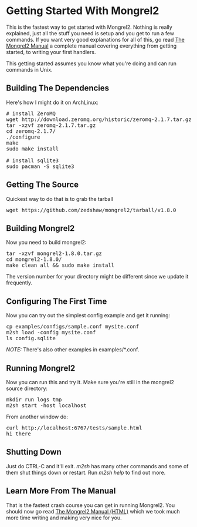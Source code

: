 Getting Started With Mongrel2
=============================

This is the fastest way to get started with Mongrel2.  Nothing is really
explained, just all the stuff you need is setup and you get to run a few
commands.  If you want very good explanations for all of this, go read [The
Mongrel2 Manual](http://mongrel2.org/manual/book-final.html) a complete
manual covering everything from getting started, to writing your first
handlers.

This getting started assumes you know what you're doing and can run commands in Unix.

Building The Dependencies
----------

Here's how I might do it on ArchLinux:

<pre>
# install ZeroMQ 
wget http://download.zeromq.org/historic/zeromq-2.1.7.tar.gz 
tar -xzvf zeromq-2.1.7.tar.gz 
cd zeromq-2.1.7/ 
./configure 
make 
sudo make install 
 
# install sqlite3 
sudo pacman -S sqlite3 
</pre>


Getting The Source
------------------

Quickest way to do that is to grab the tarball

<pre>
wget https://github.com/zedshaw/mongrel2/tarball/v1.8.0
</pre>


Building Mongrel2
-----------------

Now you need to build mongrel2:

<pre>
tar -xzvf mongrel2-1.8.0.tar.gz
cd mongrel2-1.8.0/
make clean all && sudo make install
</pre>

The version number for your directory might be different since we 
update it frequently.


Configuring The First Time
------------------------------

Now you can try out the simplest config example and get it running:

<pre>
cp examples/configs/sample.conf mysite.conf
m2sh load -config mysite.conf
ls config.sqlite
</pre>

*NOTE:* There's also other examples in examples/*.conf.

Running Mongrel2
----------------

Now you can run this and try it.  Make sure you're still in the mongrel2 source directory:

<pre>
mkdir run logs tmp
m2sh start -host localhost
</pre>

From another window do:

<pre>
curl http://localhost:6767/tests/sample.html
hi there
</pre>


Shutting Down
-------------

Just do CTRL-C and it'll exit.  *m2sh* has many other commands and some of them
shut things down or restart.  Run *m2sh help* to find out more.



Learn More From The Manual
-------------------------

That is the fastest crash course you can get in running Mongrel2.  You
should now go read <a href="http://mongrel2.org/manual/book-final.html">The Mongrel2 Manual
 (HTML)</a> which we took much more time writing and making very nice for
you.


